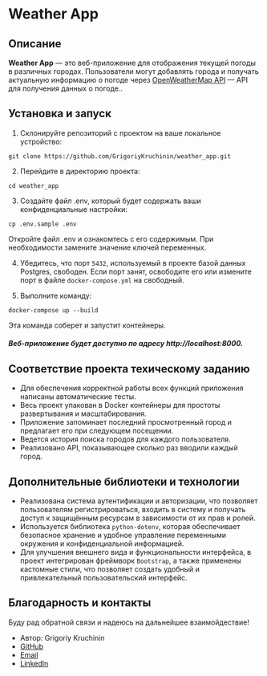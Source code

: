 # Weather App

## Описание

**Weather App** — это веб-приложение для отображения текущей погоды в различных городах. Пользователи могут добавлять города и получать актуальную информацию о погоде через [OpenWeatherMap API](https://openweathermap.org/api) — API для получения данных о погоде..

## Установка и запуск

1. Склонируйте репозиторий с проектом на ваше локальное устройство:
```
git clone https://github.com/GrigoriyKruchinin/weather_app.git
```
2. Перейдите в директорию проекта:
```
cd weather_app
```
3. Создайте файл .env, который будет содержать ваши конфиденциальные настройки:
```
cp .env.sample .env
```

Откройте файл .env и ознакомтесь с его содержимым. При необходимости замените значение ключей переменных.

4. Убедитесь, что порт `5432`, используемый в проекте базой данных Postgres, свободен. Если порт занят, освободите его или измените порт в файле `docker-compose.yml` на свободный.

5. Выполните команду: 
```
docker-compose up --build
```
Эта команда соберет и запустит контейнеры.

##### Веб-приложение будет доступно по адресу http://localhost:8000.

## Соответствие проекта техическому заданию

- Для обеспечения корректной работы всех функций приложения написаны автоматические тесты.
- Весь проект упакован в Docker контейнеры для простоты развертывания и масштабирования.
- Приложение запоминает последний просмотренный город и предлагает его при следующем посещении.
- Ведется история поиска городов для каждого пользователя.
- Реализовано API, показывающее сколько раз вводили каждый город.

## Дополнительные библиотеки и технологии

- Реализована система аутентификации и авторизации, что позволяет пользователям регистрироваться, входить в систему и получать доступ к защищённым ресурсам в зависимости от их прав и ролей.
- Используется библиотека `python-dotenv`, которая обеспечивает безопасное хранение и удобное управление переменными окружения и конфиденциальной информацией.
- Для улучшения внешнего вида и функциональности интерфейса, в проект интегрирован фреймворк `Bootstrap`, а также применены кастомные стили, что позволяет создать удобный и привлекательный пользовательский интерфейс.

## Благодарность и контакты

Буду рад обратной связи и надеюсь на дальнейшее взаимойдествие!

- Автор: Grigoriy Kruchinin
- [GitHub](https://github.com/GrigoriyKruchinin)
- [Email](mailto:gkruchinin75@gmail.com)
- [LinkedIn](https://www.linkedin.com/in/grigoriy-kruchinin/)